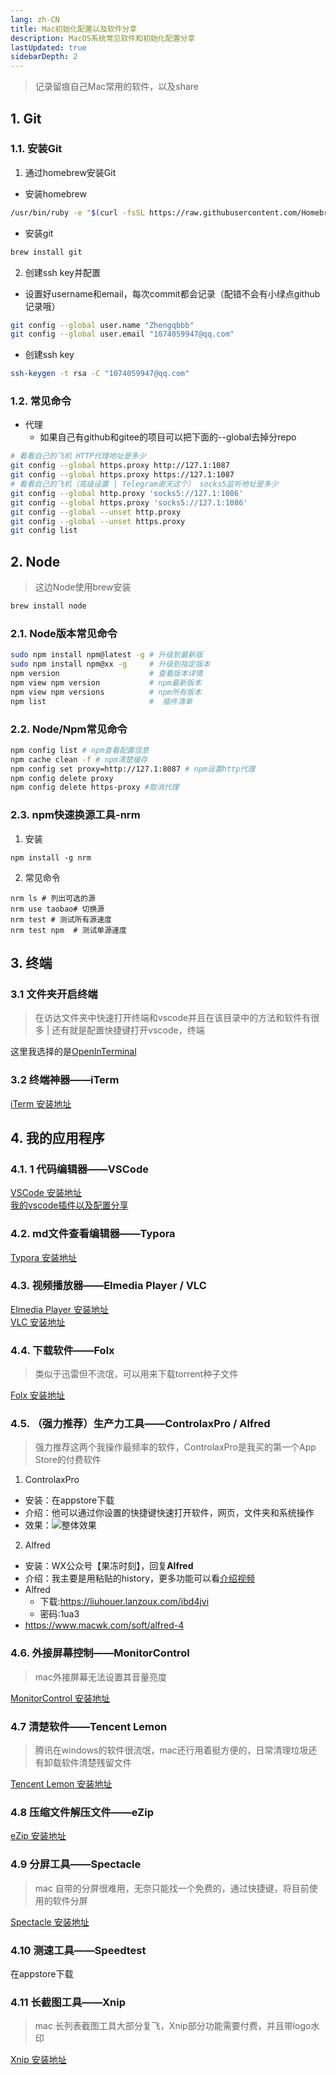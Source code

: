 ```yaml
---
lang: zh-CN
title: Mac初始化配置以及软件分享
description: MacOS系统常见软件和初始化配置分享
lastUpdated: true
sidebarDepth: 2
---
```

> 记录留痕自己Mac常用的软件，以及share

## 1. Git
### 1.1. 安装Git
1. 通过homebrew安装Git
- 安装homebrew

```bash
/usr/bin/ruby -e "$(curl -fsSL https://raw.githubusercontent.com/Homebrew/install/master/install)"
```

- 安装git
```bash
brew install git
```
2. 创建ssh key并配置
- 设置好username和email，每次commit都会记录（配错不会有小绿点github记录哦）
```bash
git config --global user.name "Zhengqbbb"
git config --global user.email "1074059947@qq.com"
```
- 创建ssh key
```bash
ssh-keygen -t rsa -C "1074059947@qq.com"
```
### 1.2. 常见命令
- 代理
  - 如果自己有github和gitee的项目可以把下面的--global去掉分repo
```bash
# 看看自己的飞机 HTTP代理地址是多少
git config --global https.proxy http://127.1:1087
git config --global https.proxy https://127.1:1087
# 看看自己的飞机（高级设置 | Telegram谢天这个） socks5监听地址是多少
git config --global http.proxy 'socks5://127.1:1086'
git config --global https.proxy 'socks5://127.1:1086'
git config --global --unset http.proxy
git config --global --unset https.proxy
git config list
```

## 2. Node
> 这边Node使用brew安装

```bash
brew install node
```
### 2.1. Node版本常见命令
```bash
sudo npm install npm@latest -g # 升级到最新版
sudo npm install npm@xx -g     # 升级到指定版本
npm version                    # 查看版本详情
npm view npm version           # npm最新版本
npm view npm versions          # npm所有版本
npm list                       #  插件清单
```

### 2.2. Node/Npm常见命令
```bash
npm config list # npm查看配置信息
npm cache clean -f # npm清楚缓存
npm config set proxy=http://127.1:8087 # npm设置http代理
npm config delete proxy
npm config delete https-proxy #取消代理
```

### 2.3. npm快速换源工具-nrm
1. 安装

```shell
npm install -g nrm
```
2. 常见命令

```
nrm ls # 列出可选的源
nrm use taobao# 切换源
nrm test # 测试所有源速度
nrm test npm  # 测试单源速度
```
## 3. 终端
### 3.1 文件夹开启终端
> 在访达文件夹中快速打开终端和vscode并且在该目录中的方法和软件有很多 | 还有就是配置快捷键打开vscode，终端

这里我选择的是[OpenInTerminal](https://github.com/Ji4n1ng/OpenInTerminal)

### 3.2 终端神器——iTerm
[iTerm 安装地址](https://iterm2.com/downloads.html)

## 4. 我的应用程序
### 4.1. 1 代码编辑器——VSCode
[VSCode 安装地址](https://code.visualstudio.com/) <br>
[我的vscode插件以及配置分享](https://www.qbenben.com/article/vscode/)
### 4.2. md文件查看编辑器——Typora
[Typora 安装地址](https://www.typora.io/)
### 4.3. 视频播放器——Elmedia Player / VLC
[Elmedia Player 安装地址](https://www.elmedia-video-player.com/)<br>
[VLC 安装地址](https://www.videolan.org/)
### 4.4. 下载软件——Folx
>类似于迅雷但不流氓，可以用来下载torrent种子文件

[Folx 安装地址](https://www.mac-downloader.com/)
### 4.5. （强力推荐）生产力工具——ControlaxPro / Alfred
> 强力推荐这两个我操作最频率的软件，ControlaxPro是我买的第一个App Store的付费软件

1. ControlaxPro
- 安装：在appstore下载
- 介绍：他可以通过你设置的快捷键快速打开软件，网页，文件夹和系统操作
- 效果：![整体效果](https://tva1.sinaimg.cn/large/6ccee0e1gy1gxp91blafaj22i415unpd.jpg)
2. Alfred
- 安装：WX公众号【果冻时刻】，回复**Alfred**
- 介绍：我主要是用粘贴的history，更多功能可以看[介绍视频](https://www.bilibili.com/video/BV1ya4y1x7fc)
- Alfred
  - 下载:https://liuhouer.lanzoux.com/ibd4jvi
  - 密码:1ua3
- https://www.macwk.com/soft/alfred-4

### 4.6. 外接屏幕控制——MonitorControl
> mac外接屏幕无法设置其音量亮度

[MonitorControl 安装地址](https://github.com/MonitorControl/MonitorControl)

### 4.7 清楚软件——Tencent Lemon
> 腾讯在windows的软件很流氓，mac还行用着挺方便的，日常清理垃圾还有卸载软件清楚残留文件

[Tencent Lemon 安装地址](https://lemon.qq.com/)

### 4.8 压缩文件解压文件——eZip
[eZip 安装地址](https://ezip.awehunt.com/)

### 4.9 分屏工具——Spectacle
> mac 自带的分屏很难用，无奈只能找一个免费的，通过快捷键，将目前使用的软件分屏

[Spectacle 安装地址](https://www.spectacleapp.com/)

### 4.10 测速工具——Speedtest
在appstore下载

### 4.11 长截图工具——Xnip
> mac 长列表截图工具大部分复飞，Xnip部分功能需要付费，并且带logo水印

[Xnip 安装地址](https://xnipapp.com/)